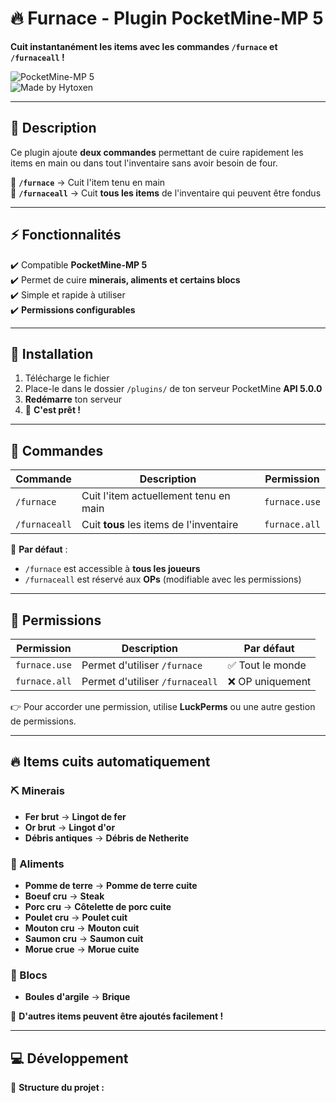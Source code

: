 # **🔥 Furnace - Plugin PocketMine-MP 5**
**Cuit instantanément les items avec les commandes `/furnace` et `/furnaceall` !**

![PocketMine-MP 5](https://img.shields.io/badge/PocketMine--MP-5.0.0-blue?style=for-the-badge)  
![Made by Hytoxen](https://img.shields.io/badge/Made%20by-Hytoxen-red?style=for-the-badge)

---

## **📜 Description**
Ce plugin ajoute **deux commandes** permettant de cuire rapidement les items en main ou dans tout l'inventaire sans avoir besoin de four.

🔹 **`/furnace`** → Cuit l'item tenu en main  
🔹 **`/furnaceall`** → Cuit **tous les items** de l'inventaire qui peuvent être fondus

---

## **⚡ Fonctionnalités**
✔️ Compatible **PocketMine-MP 5**  
✔️ Permet de cuire **minerais, aliments et certains blocs**  
✔️ Simple et rapide à utiliser  
✔️ **Permissions configurables**

---

## **🔧 Installation**
1. Télécharge le fichier
2. Place-le dans le dossier `/plugins/` de ton serveur PocketMine **API 5.0.0**
3. **Redémarre** ton serveur
4. 🎉 **C'est prêt !**

---

## **📜 Commandes**
| Commande       | Description                                      | Permission      |
|---------------|------------------------------------------------|----------------|
| `/furnace`    | Cuit l'item actuellement tenu en main         | `furnace.use`  |
| `/furnaceall` | Cuit **tous** les items de l'inventaire       | `furnace.all`  |

📌 **Par défaut** :
- `/furnace` est accessible à **tous les joueurs**
- `/furnaceall` est réservé aux **OPs** (modifiable avec les permissions)

---

## **🔑 Permissions**
| Permission      | Description                        | Par défaut |
|----------------|----------------------------------|------------|
| `furnace.use`  | Permet d'utiliser `/furnace`     | ✅ Tout le monde |
| `furnace.all`  | Permet d'utiliser `/furnaceall`  | ❌ OP uniquement |

👉 Pour accorder une permission, utilise **LuckPerms** ou une autre gestion de permissions.

---

## **🔥 Items cuits automatiquement**
### **⛏️ Minerais**
- **Fer brut** → **Lingot de fer**
- **Or brut** → **Lingot d'or**
- **Débris antiques** → **Débris de Netherite**

### **🍖 Aliments**
- **Pomme de terre** → **Pomme de terre cuite**
- **Boeuf cru** → **Steak**
- **Porc cru** → **Côtelette de porc cuite**
- **Poulet cru** → **Poulet cuit**
- **Mouton cru** → **Mouton cuit**
- **Saumon cru** → **Saumon cuit**
- **Morue crue** → **Morue cuite**

### **🧱 Blocs**
- **Boules d'argile** → **Brique**

📌 **D'autres items peuvent être ajoutés facilement !**

---

## **💻 Développement**
📂 **Structure du projet :**  

